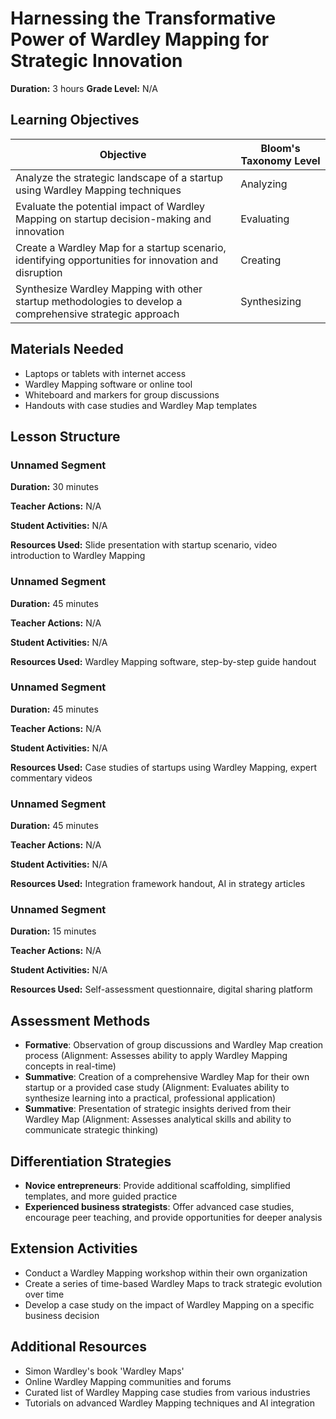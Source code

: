 # Harnessing the Transformative Power of Wardley Mapping for Strategic Innovation

**Duration:** 3 hours **Grade Level:** N/A

## Learning Objectives

| Objective | Bloom's Taxonomy Level |
|-----------|-------------------------|
| Analyze the strategic landscape of a startup using Wardley Mapping techniques | Analyzing |
| Evaluate the potential impact of Wardley Mapping on startup decision-making and innovation | Evaluating |
| Create a Wardley Map for a startup scenario, identifying opportunities for innovation and disruption | Creating |
| Synthesize Wardley Mapping with other startup methodologies to develop a comprehensive strategic approach | Synthesizing |

## Materials Needed
* Laptops or tablets with internet access
* Wardley Mapping software or online tool
* Whiteboard and markers for group discussions
* Handouts with case studies and Wardley Map templates

## Lesson Structure
### Unnamed Segment
**Duration:** 30 minutes

**Teacher Actions:** N/A

**Student Activities:** N/A

**Resources Used:** Slide presentation with startup scenario, video introduction to Wardley Mapping

### Unnamed Segment
**Duration:** 45 minutes

**Teacher Actions:** N/A

**Student Activities:** N/A

**Resources Used:** Wardley Mapping software, step-by-step guide handout

### Unnamed Segment
**Duration:** 45 minutes

**Teacher Actions:** N/A

**Student Activities:** N/A

**Resources Used:** Case studies of startups using Wardley Mapping, expert commentary videos

### Unnamed Segment
**Duration:** 45 minutes

**Teacher Actions:** N/A

**Student Activities:** N/A

**Resources Used:** Integration framework handout, AI in strategy articles

### Unnamed Segment
**Duration:** 15 minutes

**Teacher Actions:** N/A

**Student Activities:** N/A

**Resources Used:** Self-assessment questionnaire, digital sharing platform

## Assessment Methods
* **Formative**: Observation of group discussions and Wardley Map creation process (Alignment: Assesses ability to apply Wardley Mapping concepts in real-time)
* **Summative**: Creation of a comprehensive Wardley Map for their own startup or a provided case study (Alignment: Evaluates ability to synthesize learning into a practical, professional application)
* **Summative**: Presentation of strategic insights derived from their Wardley Map (Alignment: Assesses analytical skills and ability to communicate strategic thinking)

## Differentiation Strategies
* **Novice entrepreneurs**: Provide additional scaffolding, simplified templates, and more guided practice
* **Experienced business strategists**: Offer advanced case studies, encourage peer teaching, and provide opportunities for deeper analysis

## Extension Activities
* Conduct a Wardley Mapping workshop within their own organization
* Create a series of time-based Wardley Maps to track strategic evolution over time
* Develop a case study on the impact of Wardley Mapping on a specific business decision

## Additional Resources
* Simon Wardley's book 'Wardley Maps'
* Online Wardley Mapping communities and forums
* Curated list of Wardley Mapping case studies from various industries
* Tutorials on advanced Wardley Mapping techniques and AI integration
